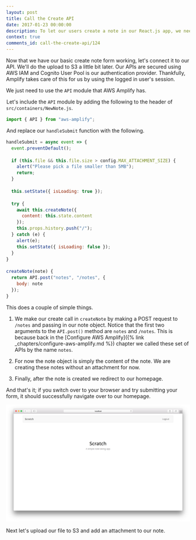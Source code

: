 ```yaml
---
layout: post
title: Call the Create API
date: 2017-01-23 00:00:00
description: To let our users create a note in our React.js app, we need to connect our form to our serverless API backend. We are going to use AWS Amplify's API module for this.
context: true
comments_id: call-the-create-api/124
---
```


Now that we have our basic create note form working, let's connect it to our API. We'll do the upload to S3 a little bit later. Our APIs are secured using AWS IAM and Cognito User Pool is our authentication provider. Thankfully, Amplify takes care of this for us by using the logged in user's session.

We just need to use the `API` module that AWS Amplify has.

<img class="code-marker" src="/assets/s.png" />Let's include the `API` module by adding the following to the header of `src/containers/NewNote.js`.

``` javascript
import { API } from "aws-amplify";
```

<img class="code-marker" src="/assets/s.png" />And replace our `handleSubmit` function with the following.

``` javascript
handleSubmit = async event => {
  event.preventDefault();

  if (this.file && this.file.size > config.MAX_ATTACHMENT_SIZE) {
    alert("Please pick a file smaller than 5MB");
    return;
  }

  this.setState({ isLoading: true });

  try {
    await this.createNote({
      content: this.state.content
    });
    this.props.history.push("/");
  } catch (e) {
    alert(e);
    this.setState({ isLoading: false });
  }
}

createNote(note) {
  return API.post("notes", "/notes", {
    body: note
  });
}
```

This does a couple of simple things.

1. We make our create call in `createNote` by making a POST request to `/notes` and passing in our note object. Notice that the first two arguments to the `API.post()` method are `notes` and `/notes`. This is because back in the [Configure AWS Amplify]({% link _chapters/configure-aws-amplify.md %}) chapter we called these set of APIs by the name `notes`.

2. For now the note object is simply the content of the note. We are creating these notes without an attachment for now.

3. Finally, after the note is created we redirect to our homepage.

And that's it; if you switch over to your browser and try submitting your form, it should successfully navigate over to our homepage.

![New note created screenshot](/assets/new-note-created.png)

Next let's upload our file to S3 and add an attachment to our note.
